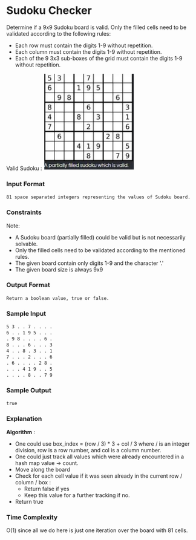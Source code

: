 # Sudoku Checker

Determine if a 9x9 Sudoku board is valid. Only the filled cells need to be validated according to the following rules:

- Each row must contain the digits 1-9 without repetition.
- Each column must contain the digits 1-9 without repetition.
- Each of the 9 3x3 sub-boxes of the grid must contain the digits 1-9 without repetition.

Valid Sudoku :
![](./valid-sudoku.jpg)

### Input Format

```
81 space separated integers representing the values of Sudoku board.
```

### Constraints

Note:

- A Sudoku board (partially filled) could be valid but is not necessarily solvable.
- Only the filled cells need to be validated according to the mentioned rules.
- The given board contain only digits 1-9 and the character '.'
- The given board size is always 9x9

### Output Format

```
Return a boolean value, true or false.
```

### Sample Input

```
5 3 . . 7 . . . .
6 . . 1 9 5 . . .
. 9 8 . . . . 6 .
8 . . . 6 . . . 3
4 . . 8 . 3 . . 1
7 . . . 2 . . . 6
. 6 . . . . 2 8 .
. . . 4 1 9 . . 5
. . . . 8 . . 7 9
```

### Sample Output

```
true
```

### Explanation

**Algorithm** :

- One could use box_index = (row / 3) \* 3 + col / 3 where / is an integer division, row is a row number, and col is a column number.
- One could just track all values which were already encountered in a hash map value -> count.
- Move along the board
- Check for each cell value if it was seen already in the current row / column / box :
  - Return false if yes
  - Keep this value for a further tracking if no.
- Return true

### Time Complexity

O(1) since all we do here is just one iteration over the board with 81 cells.
